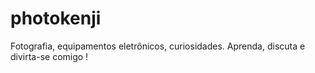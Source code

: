 # photokenji
Fotografia, equipamentos eletrônicos, curiosidades. Aprenda, discuta e divirta-se comigo !
